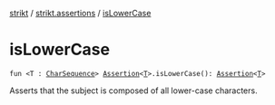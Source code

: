 [strikt](../index.md) / [strikt.assertions](index.md) / [isLowerCase](./is-lower-case.md)

# isLowerCase

`fun <T : `[`CharSequence`](https://kotlinlang.org/api/latest/jvm/stdlib/kotlin/-char-sequence/index.html)`> `[`Assertion`](../strikt.api/-assertion/index.md)`<`[`T`](is-lower-case.md#T)`>.isLowerCase(): `[`Assertion`](../strikt.api/-assertion/index.md)`<`[`T`](is-lower-case.md#T)`>`

Asserts that the subject is composed of all lower-case characters.

